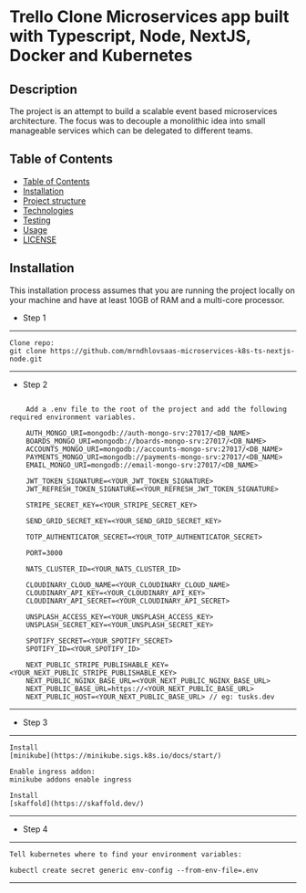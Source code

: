 # Trello Clone Microservices app built with Typescript, Node, NextJS, Docker and Kubernetes

## Description

The project is an attempt to build a scalable event based microservices architecture. The focus was to decouple a monolithic idea into small manageable services which can be delegated to different teams.

## Table of Contents

- [Table of Contents](#table-of-contents)
- [Installation](#installation)
- [Project structure](#project-structure)
- [Technologies](#technologies)
- [Testing](#testing)
- [Usage](#usage)
- [LICENSE](#license)

## Installation

This installation process assumes that you are running the project locally on your machine and have at least 10GB of RAM and a multi-core processor.

- Step 1

---

    Clone repo:
    git clone https://github.com/mrndhlovsaas-microservices-k8s-ts-nextjs-node.git

---

- Step 2

```

    Add a .env file to the root of the project and add the following required environment variables.

    AUTH_MONGO_URI=mongodb://auth-mongo-srv:27017/<DB_NAME>
    BOARDS_MONGO_URI=mongodb://boards-mongo-srv:27017/<DB_NAME>
    ACCOUNTS_MONGO_URI=mongodb://accounts-mongo-srv:27017/<DB_NAME>
    PAYMENTS_MONGO_URI=mongodb://payments-mongo-srv:27017/<DB_NAME>
    EMAIL_MONGO_URI=mongodb://email-mongo-srv:27017/<DB_NAME>

    JWT_TOKEN_SIGNATURE=<YOUR_JWT_TOKEN_SIGNATURE>
    JWT_REFRESH_TOKEN_SIGNATURE=<YOUR_REFRESH_JWT_TOKEN_SIGNATURE>

    STRIPE_SECRET_KEY=<YOUR_STRIPE_SECRET_KEY>

    SEND_GRID_SECRET_KEY=<YOUR_SEND_GRID_SECRET_KEY>

    TOTP_AUTHENTICATOR_SECRET=<YOUR_TOTP_AUTHENTICATOR_SECRET>

    PORT=3000

    NATS_CLUSTER_ID=<YOUR_NATS_CLUSTER_ID>

    CLOUDINARY_CLOUD_NAME=<YOUR_CLOUDINARY_CLOUD_NAME>
    CLOUDINARY_API_KEY=<YOUR_CLOUDINARY_API_KEY>
    CLOUDINARY_API_SECRET=<YOUR_CLOUDINARY_API_SECRET>

    UNSPLASH_ACCESS_KEY=<YOUR_UNSPLASH_ACCESS_KEY>
    UNSPLASH_SECRET_KEY=<YOUR_UNSPLASH_SECRET_KEY>

    SPOTIFY_SECRET=<YOUR_SPOTIFY_SECRET>
    SPOTIFY_ID=<YOUR_SPOTIFY_ID>

    NEXT_PUBLIC_STRIPE_PUBLISHABLE_KEY=<YOUR_NEXT_PUBLIC_STRIPE_PUBLISHABLE_KEY>
    NEXT_PUBLIC_NGINX_BASE_URL=<YOUR_NEXT_PUBLIC_NGINX_BASE_URL>
    NEXT_PUBLIC_BASE_URL=https://<YOUR_NEXT_PUBLIC_BASE_URL>
    NEXT_PUBLIC_HOST=<YOUR_NEXT_PUBLIC_BASE_URL> // eg: tusks.dev

```

---

- Step 3

---

    Install
    [minikube](https://minikube.sigs.k8s.io/docs/start/)

    Enable ingress addon:
    minikube addons enable ingress

    Install
    [skaffold](https://skaffold.dev/)

---

- Step 4

---

    Tell kubernetes where to find your environment variables:

    kubectl create secret generic env-config --from-env-file=.env

---
